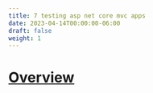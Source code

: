 ```yaml
---
title: 7 testing asp net core mvc apps
date: 2023-04-14T00:00:00-06:00
draft: false
weight: 1
---
```


# [Overview](https://learn.microsoft.com/en-us/dotnet/architecture/modern-web-apps-azure/test-asp-net-core-mvc-apps)
